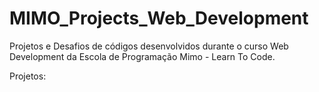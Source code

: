 # MIMO_Projects_Web_Development
 Projetos e Desafios de códigos desenvolvidos durante o curso Web Development da Escola de Programação Mimo - Learn To Code.

 Projetos:
 
